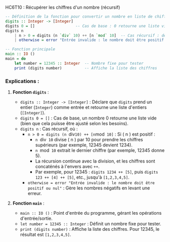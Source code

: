 HC6T10 : Récupérer les chiffres d'un nombre (récursif)
```haskell
-- Définition de la fonction pour convertir un nombre en liste de chiffres
digits :: Integer -> [Integer]
digits 0 = []                  -- Cas de base : 0 retourne une liste vide
digits n
    | n > 0 = digits (n `div` 10) ++ [n `mod` 10]  -- Cas récursif : décompose n
    | otherwise = error "Entrée invalide : le nombre doit être positif ou nul"

-- Fonction principale
main :: IO ()
main = do
    let number = 12345 :: Integer  -- Nombre fixe pour tester
    print (digits number)          -- Affiche la liste des chiffres
```

### Explications :
1. **Fonction `digits`** :
   - `digits :: Integer -> [Integer]` : Déclare que `digits` prend un entier (`Integer`) comme entrée et retourne une liste d'entiers (`[Integer]`).
   - `digits 0 = []` : Cas de base, un nombre 0 retourne une liste vide (bien que cela puisse être ajusté selon les besoins).
   - `digits n` : Cas récursif, où :
     - `n > 0 = digits (n `div` 10) ++ [n `mod` 10]` : Si \( n \) est positif :
       - `n `div` 10` divise \( n \) par 10 pour prendre les chiffres supérieurs (par exemple, 12345 devient 1234).
       - `n `mod` 10` extrait le dernier chiffre (par exemple, 12345 donne 5).
       - La récursion continue avec la division, et les chiffres sont concaténés à l'envers avec `++`.
       - Par exemple, pour 12345 : `digits 1234 ++ [5]`, puis `digits 123 ++ [4] ++ [5]`, etc., jusqu'à `[1,2,3,4,5]`.
     - `otherwise = error "Entrée invalide : le nombre doit être positif ou nul"` : Gère les nombres négatifs en levant une erreur.

2. **Fonction `main`** :
   - `main :: IO ()` : Point d'entrée du programme, gérant les opérations d'entrée/sortie.
   - `let number = 12345 :: Integer` : Définit un nombre fixe pour tester.
   - `print (digits number)` : Affiche la liste des chiffres. Pour 12345, le résultat est `[1,2,3,4,5]`.
